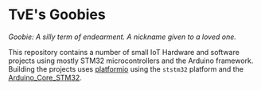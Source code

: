 # TvE's Goobies
_Goobie: A silly term of endearment. A nickname given to a loved one._

This repository contains a number of small IoT Hardware and software projects using mostly STM32
microcontrollers and the Arduino framework. Building the projects uses
[platformio](https://platformio.org) using the `ststm32` platform and the
[Arduino_Core_STM32](https://github.com/stm32duino/Arduino_Core_STM32).
